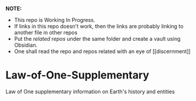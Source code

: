 **NOTE:** 
- This repo is Working In Progress.
- If links in this repo doesn't work, then the links are probably linking to another file in other repos
- Put the *related repos* under the same folder and create a vault using Obsidian.
- One shall read the repo and repos related with an eye of [[discernment]] 
# Law-of-One-Supplementary
Law of One supplementary information on Earth's history and entities
